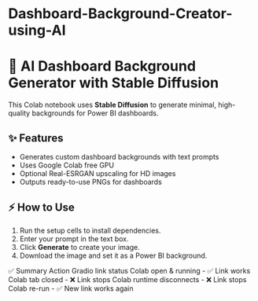 # Dashboard-Background-Creator-using-AI
# 🎨 AI Dashboard Background Generator with Stable Diffusion

This Colab notebook uses **Stable Diffusion** to generate minimal, high-quality backgrounds for Power BI dashboards.

## ✨ Features
- Generates custom dashboard backgrounds with text prompts
- Uses Google Colab free GPU
- Optional Real-ESRGAN upscaling for HD images
- Outputs ready-to-use PNGs for dashboards

## ⚡️ How to Use
1. Run the setup cells to install dependencies.
2. Enter your prompt in the text box.
3. Click **Generate** to create your image.
4. Download the image and set it as a Power BI background.

✅ Summary
Action	Gradio link status
Colab open & running -	✅ Link works
Colab tab closed	- ❌ Link stops
Colab runtime disconnects -	❌ Link stops
Colab re-run	- ✅ New link works again


